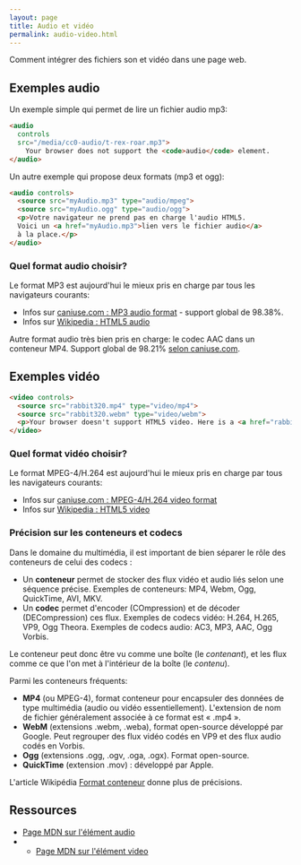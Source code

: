 ```yaml
---
layout: page
title: Audio et vidéo
permalink: audio-video.html
---
```


Comment intégrer des fichiers son et vidéo dans une page web.

## Exemples audio

Un exemple simple qui permet de lire un fichier audio mp3:

```html
<audio
  controls
  src="/media/cc0-audio/t-rex-roar.mp3">
    Your browser does not support the <code>audio</code> element.
</audio>
```

Un autre exemple qui propose deux formats (mp3 et ogg):

```html
<audio controls>
  <source src="myAudio.mp3" type="audio/mpeg">
  <source src="myAudio.ogg" type="audio/ogg">
  <p>Votre navigateur ne prend pas en charge l'audio HTML5.
  Voici un <a href="myAudio.mp3">lien vers le fichier audio</a>
  à la place.</p>
</audio>
```

### Quel format audio choisir?

Le format MP3 est aujourd'hui le mieux pris en charge par tous les navigateurs courants:

- Infos sur [caniuse.com : MP3 audio format](https://caniuse.com/mp3) - support global de 98.38%.
- Infos sur [Wikipedia : HTML5 audio](https://en.wikipedia.org/wiki/HTML5_audio)

Autre format audio très bien pris en charge: le codec AAC dans un conteneur MP4. Support global de 98.21% [selon caniuse.com](https://caniuse.com/aac).

## Exemples vidéo

```html
<video controls>
  <source src="rabbit320.mp4" type="video/mp4">
  <source src="rabbit320.webm" type="video/webm">
  <p>Your browser doesn't support HTML5 video. Here is a <a href="rabbit320.mp4">link to the video</a> instead.</p>
</video>
```

### Quel format vidéo choisir?

Le format MPEG-4/H.264 est aujourd'hui le mieux pris en charge par tous les navigateurs courants:

- Infos sur [caniuse.com : MPEG-4/H.264 video format](https://caniuse.com/mpeg4)
- Infos sur [Wikipedia : HTML5 video](https://en.wikipedia.org/wiki/HTML5_video)

### Précision sur les conteneurs et codecs

Dans le domaine du multimédia, il est important de bien séparer le rôle des conteneurs de celui des codecs :

- Un **conteneur** permet de stocker des flux vidéo et audio liés selon une séquence précise. Exemples de conteneurs: MP4, Webm, Ogg, QuickTime, AVI, MKV.
- Un **codec** permet d'encoder (COmpression) et de décoder (DECompression) ces flux. Exemples de codecs vidéo: H.264, H.265, VP9, Ogg Theora. Exemples de codecs audio: AC3, MP3, AAC, Ogg Vorbis.

Le conteneur peut donc être vu comme une boîte (le *contenant*), et les flux comme ce que l'on met à l'intérieur de la boîte (le *contenu*).

Parmi les conteneurs fréquents:

- **MP4** (ou MPEG-4), format conteneur pour encapsuler des données de type multimédia (audio ou vidéo essentiellement). L'extension de nom de fichier généralement associée à ce format est « .mp4 ».
- **WebM** (extensions .webm, .weba), format open-source développé par Google. Peut regrouper des flux vidéo codés en VP9 et des flux audio codés en Vorbis.
- **Ogg** (extensions .ogg, .ogv, .oga, .ogx). Format open-source.
- **QuickTime** (extension .mov) : développé par Apple.

L'article Wikipédia [Format conteneur](https://fr.wikipedia.org/wiki/Format_conteneur) donne plus de précisions.

## Ressources

- [Page MDN sur l'élément audio](https://developer.mozilla.org/fr/docs/Web/HTML/Element/audio)
- - [Page MDN sur l'élément video](https://developer.mozilla.org/en-US/docs/Learn/HTML/Multimedia_and_embedding/Video_and_audio_content)